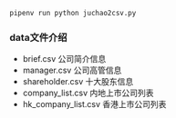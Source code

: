 
```
pipenv run python juchao2csv.py
```

### data文件介绍
- brief.csv 公司简介信息  
- manager.csv 公司高管信息
- shareholder.csv 十大股东信息
- company_list.csv 内地上市公司列表
- hk_company_list.csv 香港上市公司列表
